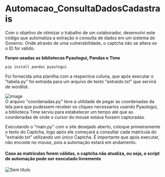 # Automacao_ConsultaDadosCadastrais
Com o objetivo de otimizar o trabalho de um colaborador, desenvolvi este código que automatiza a extração e consulta de dados em um sistema do Governo. Onde através de uma vulnerabilidade, o captcha não se altera se o ID for válido.

<b>Foram usadas as bibliotecas Pyautogui, Pandas e Time</b><br>
```bash
pip install pandas pyautogui
```
Foi fornecida uma planilha com a respectiva coluna, que após executar o "tabela.py" foi extraida para um arquivo de texto "extraido.txt" que servirá de wordlist.

![image](https://github.com/GiovanniMatos/Automacao_ConsultaDadosCadastrais/assets/99231397/f2c17c55-a41b-4167-b485-fee9773aa195) <br>
O arquivo "coordenadas.py" teve a utilidade de pegar as coordenadas da tela para que pudessem receber os cliques necessarios usando Pyautogui, a biblioteca Time serviu para estabelecer um tempo até que as coordenadas de onde o cursor do mouse estava fossem capturadas.<br>

Executando o "main.py" com o site desejado aberto, coloque primeiramente o texto do Captcha, logo após ele começará a consultar cada matrícula do "extraido.txt" utilizando um único Captcha.
É importante que após executar, não encoste no mouse, pois a automação estará em andamento.

#### Caso as matrículas forem válidas, o captcha não atualiza, ou seja, o script de automação pode ser executado livremente
![Sem título](https://github.com/GiovanniMatos/Automacao_ConsultaDadosCadastrais/assets/99231397/4cc586e0-4b74-4dad-b672-b1c3a9ff3502)


